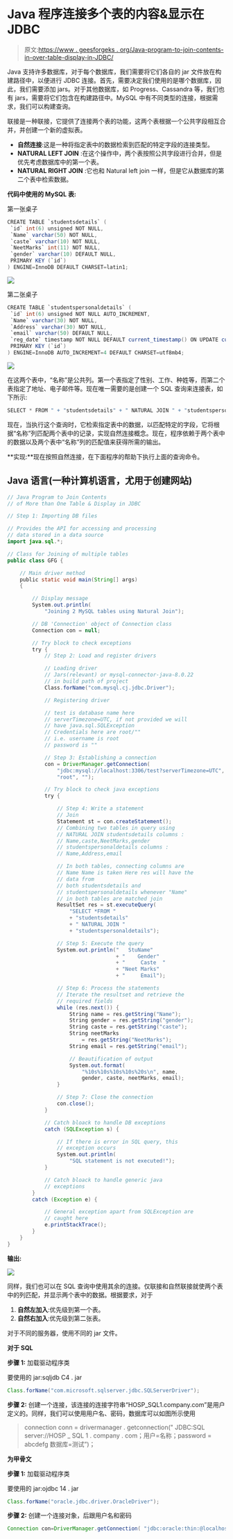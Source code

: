 # Java 程序连接多个表的内容&显示在 JDBC

> 原文:[https://www . geesforgeks . org/Java-program-to-join-contents-in-over-table-display-in-JDBC/](https://www.geeksforgeeks.org/java-program-to-join-contents-of-more-than-one-table-display-in-jdbc/)

Java 支持许多数据库，对于每个数据库，我们需要将它们各自的 jar 文件放在构建路径中，以便进行 JDBC 连接。首先，需要决定我们使用的是哪个数据库，因此，我们需要添加 jars。对于其他数据库，如 Progress、Cassandra 等，我们也有 jars，需要将它们包含在构建路径中。MySQL 中有不同类型的连接，根据需求，我们可以构建查询。

联接是一种联接，它提供了连接两个表的功能，这两个表根据一个公共字段相互合并，并创建一个新的虚拟表。

*   **自然连接**:这是一种将指定表中的数据检索到匹配的特定字段的连接类型。
*   **NATURAL LEFT JOIN** :在这个操作中，两个表按照公共字段进行合并，但是优先考虑数据库中的第一个表。
*   **NATURAL RIGHT JOIN** :它也和 Natural left join 一样，但是它从数据库的第二个表中检索数据。

**代码中使用的 MySQL 表:**

第一张桌子

```java
CREATE TABLE `studentsdetails` (
 `id` int(6) unsigned NOT NULL,
 `Name` varchar(50) NOT NULL,
 `caste` varchar(10) NOT NULL,
 `NeetMarks` int(11) NOT NULL,
 `gender` varchar(10) DEFAULT NULL,
 PRIMARY KEY (`id`)
) ENGINE=InnoDB DEFAULT CHARSET=latin1;
```

![](img/d1786cf4e19e43bfe8c48f81dff1ede2.png)

第二张桌子

```java
CREATE TABLE `studentspersonaldetails` (
 `id` int(6) unsigned NOT NULL AUTO_INCREMENT,
 `Name` varchar(30) NOT NULL,
 `Address` varchar(30) NOT NULL,
 `email` varchar(50) DEFAULT NULL,
 `reg_date` timestamp NOT NULL DEFAULT current_timestamp() ON UPDATE current_timestamp(),
 PRIMARY KEY (`id`)
) ENGINE=InnoDB AUTO_INCREMENT=4 DEFAULT CHARSET=utf8mb4;
```

![](img/e53516e4cbbef4ac16999b7cc8c34acc.png)

在这两个表中，“名称”是公共列。第一个表指定了性别、工作、种姓等，而第二个表指定了地址、电子邮件等。现在唯一需要的是创建一个 SQL 查询来连接表，如下所示:

```java
SELECT * FROM " + "studentsdetails" + " NATURAL JOIN " + "studentspersonaldetails"
```

现在，当执行这个查询时，它检索指定表中的数据，以匹配特定的字段，它将根据“名称”列匹配两个表中的记录，实现自然连接概念。现在，程序依赖于两个表中的数据以及两个表中“名称”列的匹配值来获得所需的输出。

**实现:**现在按照自然连接，在下面程序的帮助下执行上面的查询命令。

## Java 语言(一种计算机语言，尤用于创建网站)

```java
// Java Program to Join Contents
// of More than One Table & Display in JDBC

// Step 1: Importing DB files

// Provides the API for accessing and processing
// data stored in a data source
import java.sql.*;

// Class for Joining of multiple tables
public class GFG {

    // Main driver method
    public static void main(String[] args)
    {

        // Display message
        System.out.println(
            "Joining 2 MySQL tables using Natural Join");

        // DB 'Connection' object of Connection class
        Connection con = null;

        // Try block to check exceptions
        try {
            // Step 2: Load and register drivers

            // Loading driver
            // Jars(relevant) or mysql-connector-java-8.0.22
            // in build path of project
            Class.forName("com.mysql.cj.jdbc.Driver");

            // Registering driver

            // test is database name here
            // serverTimezone=UTC, if not provided we will
            // have java.sql.SQLException
            // Credentials here are root/""
            // i.e. username is root
            // password is ""

            // Step 3: Establishing a connection
            con = DriverManager.getConnection(
                "jdbc:mysql://localhost:3306/test?serverTimezone=UTC",
                "root", "");

            // Try block to check java exceptions
            try {

                // Step 4: Write a statement
                // Join
                Statement st = con.createStatement();
                // Combining two tables in query using
                // NATURAL JOIN studentsdetails columns :
                // Name,caste,NeetMarks,gender
                // studentspersonaldetails columns :
                // Name,Address,email

                // In both tables, connecting columns are
                // Name Name is taken Here res will have the
                // data from
                // both studentsdetails and
                // studentspersonaldetails whenever "Name"
                // in both tables are matched join
                ResultSet res = st.executeQuery(
                    "SELECT *FROM "
                    + "studentsdetails"
                    + " NATURAL JOIN "
                    + "studentspersonaldetails");

                // Step 5: Execute the query
                System.out.println("   StuName"
                                   + "    Gender"
                                   + "     Caste  "
                                   + "Neet Marks"
                                   + "     Email");

                // Step 6: Process the statements
                // Iterate the resultset and retrieve the
                // required fields
                while (res.next()) {
                    String name = res.getString("Name");
                    String gender = res.getString("gender");
                    String caste = res.getString("caste");
                    String neetMarks
                        = res.getString("NeetMarks");
                    String email = res.getString("email");

                    // Beautification of output
                    System.out.format(
                        "%10s%10s%10s%10s%20s\n", name,
                        gender, caste, neetMarks, email);
                }

                // Step 7: Close the connection
                con.close();
            }

            // Catch bloack to handle DB exceptions
            catch (SQLException s) {

                // If there is error in SQL query, this
                // exception occurs
                System.out.println(
                    "SQL statement is not executed!");
            }

            // Catch bloack to handle generic java
            // exceptions
        }
        catch (Exception e) {

            // General exception apart from SQLException are
            // caught here
            e.printStackTrace();
        }
    }
}
```

**输出:**

![](img/5111491cd1722e29fb579a31de4ae968.png)

同样，我们也可以在 SQL 查询中使用其余的连接。仅联接和自然联接就使两个表中的列匹配，并显示两个表中的数据。根据要求，对于

1.  **自然左加入**:优先级到第一个表。
2.  **自然右加入**:优先级到第二张表。

对于不同的服务器，使用不同的 jar 文件。

**对于 SQL**

**步骤 1:** 加载驱动程序类

要使用的 jar:sqljdb C4 . jar

```java
Class.forName("com.microsoft.sqlserver.jdbc.SQLServerDriver");
```

**步骤 2:** 创建一个连接，该连接的连接字符串“HOSP_SQL1.company.com”是用户定义的。同样，我们可以使用用户名、密码，数据库可以如图所示使用

> connection conn = drivermanager . getconnection(" JDBC:SQL server://HOSP _ SQL 1 . company . com；用户=名称；password = abcdefg 数据库=测试”)；

**为甲骨文**

**步骤 1:** 加载驱动程序类

要使用的 jar:ojdbc 14 . jar

```java
Class.forName("oracle.jdbc.driver.OracleDriver");
```

**步骤 2:** 创建一个连接对象，后跟用户名和密码

```java
Connection con=DriverManager.getConnection( "jdbc:oracle:thin:@localhost:1521:xe","system","oracle");
```